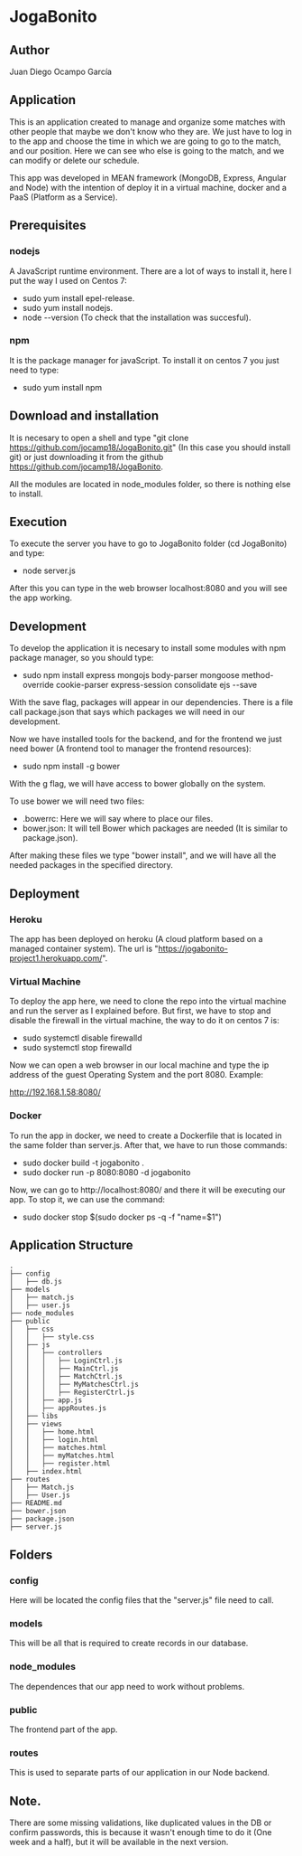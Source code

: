 # JogaBonito

## Author

Juan Diego Ocampo García

## Application

This is an application created to manage and organize some matches with other people that maybe we don't know who they are. We just have to log in to the app and choose the time in which we are going to go to the match, and our position. Here we can see who else is going to the match, and we can modify or delete our schedule.

This app was developed in MEAN framework (MongoDB, Express, Angular and Node) with the intention of deploy it in a virtual machine, docker and a PaaS (Platform as a Service).

## Prerequisites

### nodejs

A JavaScript runtime environment. There are a lot of ways to install it, here I put the way I used on Centos 7:
* sudo yum install epel-release.
* sudo yum install nodejs.
* node --version (To check that the installation was succesful).

### npm

It is the package manager for javaScript. To install it on centos 7 you just need to type:
* sudo yum install npm


## Download and installation

It is necesary to open a shell and type "git clone https://github.com/jocamp18/JogaBonito.git" (In this case you should install git) or just downloading it from the github https://github.com/jocamp18/JogaBonito.

All the modules are located in node_modules folder, so there is nothing else to install.

## Execution

To execute the server you have to go to JogaBonito folder (cd JogaBonito) and type:

* node server.js

After this you can type in the web browser localhost:8080 and you will see the app working.

## Development

To develop the application it is necesary to install some modules with npm package manager, so you should type:

* sudo npm install express mongojs body-parser mongoose method-override cookie-parser express-session consolidate ejs --save

With the save flag, packages will appear in our dependencies. There is a file call package.json that says which packages we will need in our development.

Now we have installed tools for the backend, and for the frontend we just need bower (A frontend tool to manager the frontend resources):

* sudo npm install -g bower

With the g flag, we will have access to bower globally on the system.

To use bower we will need two files:

* .bowerrc: Here we will say where to place our files.
* bower.json: It will tell Bower which packages are needed (It is similar to package.json).

After making these files we type "bower install", and we will have all the needed packages in the specified directory.

## Deployment

### Heroku
The app has been deployed on heroku (A cloud platform based on a managed container system). The url is "https://jogabonito-project1.herokuapp.com/".

### Virtual Machine
To deploy the app here, we need to clone the repo into the virtual machine and run the server as I explained before. But first, we have to stop and disable the firewall in the virtual machine, the way to do it on centos 7 is:

* sudo systemctl disable firewalld
* sudo systemctl stop firewalld

Now we can open a web browser in our local machine and type the ip address of the guest Operating System and the port 8080. Example:

http://192.168.1.58:8080/

### Docker
To run the app in docker, we need to create a Dockerfile that is located in the same folder than server.js. After that, we have to run those commands: 

* sudo docker build -t jogabonito .
* sudo docker run -p 8080:8080 -d jogabonito

Now, we can go to http://localhost:8080/ and there it will be executing our app. To stop it, we can use the command:

* sudo docker stop $(sudo docker ps -q -f "name=$1")

## Application Structure

```
.
├── config
│   ├── db.js
├── models
│ 	├── match.js
│   ├── user.js
├── node_modules
├── public
│   ├── css
│   │   ├── style.css
│   ├── js
│   │   ├── controllers
│   │   │   ├── LoginCtrl.js
│   │   │   ├── MainCtrl.js
│   │   │   ├── MatchCtrl.js
│   │   │   ├── MyMatchesCtrl.js
│   │   │   ├── RegisterCtrl.js
│   │   ├── app.js
│   │   ├── appRoutes.js
│   ├── libs
│   ├── views
│   │   ├── home.html
│   │   ├── login.html
│   │   ├── matches.html
│   │   ├── myMatches.html
│   │   ├── register.html
│   ├── index.html
├── routes
│   ├── Match.js
│   ├── User.js
├── README.md
├── bower.json
├── package.json
├── server.js 
```
## Folders

### config
Here will be located the config files that the "server.js" file need to call.

### models
This will be all that is required to create records in our database. 

### node_modules
The dependences that our app need to work without problems.

### public
The frontend part of the app.

### routes
This is used to separate parts of our application in our Node backend.

## Note.

There are some missing validations, like duplicated values in the DB or confirm passwords, this is because it wasn't enough time to do it (One week and a half), but it will be available in the next version.